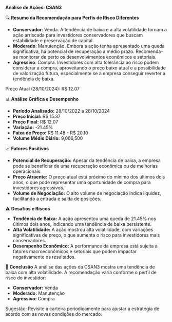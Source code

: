 **Análise de Ações: CSAN3**

🔍 **Resumo da Recomendação para Perfis de Risco Diferentes**
- **Conservador**: Venda. A tendência de baixa e a alta volatilidade tornam a ação arriscada para investidores conservadores que buscam estabilidade e preservação de capital.
- **Moderado**: Manutenção. Embora a ação tenha apresentado uma queda significativa, há potencial de recuperação a médio prazo. Recomenda-se monitorar de perto os desenvolvimentos econômicos e setoriais.
- **Agressivo**: Compra. Investidores com alta tolerância ao risco podem considerar a compra, aproveitando o preço baixo atual e a possibilidade de valorização futura, especialmente se a empresa conseguir reverter a tendência de baixa.

Preço Atual (28/10/2024): R$ 12.07

📊 **Análise Gráfica e Desempenho**
- **Período Analisado:** 28/10/2022 a 28/10/2024
- **Preço Inicial:** R$ 15.37
- **Preço Final:** R$ 12.07
- **Variação:** -21.45%
- **Faixa de Preço:** R$ 11.48 - R$ 20.10
- **Volume Médio Diário:** 9,066,500

📈 **Fatores Positivos**
- **Potencial de Recuperação:** Apesar da tendência de baixa, a empresa pode se beneficiar de uma recuperação econômica ou de melhorias operacionais.
- **Preço Atraente:** O preço atual está próximo do mínimo dos últimos dois anos, o que pode representar uma oportunidade de compra para investidores agressivos.
- **Volume de Negociação:** O alto volume de negociação indica liquidez, facilitando a entrada e saída de posições.

⚠️ **Desafios e Riscos**
- **Tendência de Baixa:** A ação apresentou uma queda de 21.45% nos últimos dois anos, indicando uma tendência de baixa persistente.
- **Alta Volatilidade:** A ação mostrou alta volatilidade, com variações significativas de preço, o que aumenta o risco para investidores mais conservadores.
- **Desempenho Econômico:** A performance da empresa está sujeita a fatores macroeconômicos e setoriais que podem impactar negativamente os resultados.

📌 **Conclusão**
A análise das ações da CSAN3 mostra uma tendência de baixa com alta volatilidade. A recomendação varia conforme o perfil de risco do investidor:
- **Conservador:** Venda
- **Moderado:** Manutenção
- **Agressivo:** Compra

Sugestão: Revisite a carteira periodicamente para ajustar a estratégia de acordo com as novas condições do mercado.
